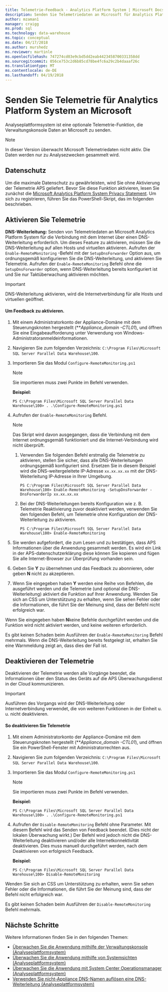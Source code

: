 ```yaml
---
title: Telemetrie-Feedback - Analytics Platform System | Microsoft Docs
description: Senden Sie Telemetriedaten an Microsoft für Analytics Platform System.
author: mzaman1
manager: craigg
ms.prod: sql
ms.technology: data-warehouse
ms.topic: conceptual
ms.date: 04/17/2018
ms.author: murshedz
ms.reviewer: martinle
ms.openlocfilehash: 747274cd03e9cbd5dd2eab4423458700331358dd
ms.sourcegitcommit: 056ce753c2d6b85cd78be4fc6a29c2b4daaaf26c
ms.translationtype: MT
ms.contentlocale: de-DE
ms.lasthandoff: 04/19/2018
---
```

# <a name="send-telemetry-feedback-to-microsoft-for-analytics-platform-system"></a>Senden Sie Telemetrie für Analytics Platform System an Microsoft
Analyseplattformsystem ist eine optionale Telemetrie-Funktion, die Verwaltungskonsole Daten an Microsoft zu senden. 
  
> [!NOTE]  
> In dieser Version überwacht Microsoft Telemetriedaten nicht aktiv. Die Daten werden nur zu Analysezwecken gesammelt wird.  
  
## <a name="privacy"></a>Datenschutz  
Um die maximale Datenschutz zu gewährleisten, wird Sie ohne Aktivierung der Telemetrie APS geliefert. Bevor Sie diese Funktion aktivieren, lesen Sie zunächst die [Microsoft Analytics Platform System Privacy Statement](http://go.microsoft.com/fwlink/?LinkId=400902). Um sich zu registrieren, führen Sie das PowerShell-Skript, das im folgenden beschrieben.  
  
## <a name="enable"></a>Aktivieren Sie Telemetrie  
**DNS-Weiterleitung:** Senden von Telemetriedaten an Microsoft Analytics Platform System für die Verbindung mit dem Internet über einen DNS-Weiterleitung erforderlich. Um dieses Feature zu aktivieren, müssen Sie die DNS-Weiterleitung auf allen Hosts und virtuellen aktivieren. Aufrufen der `Enable-RemoteMonitoring` -Befehl mit der `SetupDnsForwarder` Option aus, um ordnungsgemäß konfigurieren Sie die DNS-Weiterleitung, und aktivieren Sie Telemetrie. Aufrufen der `Enable-RemoteMonitoring` Befehl ohne die `SetupDnsForwarder` option, wenn DNS-Weiterleitung bereits konfiguriert ist und Sie nur Taktüberwachung aktivieren möchten.  
  
> [!IMPORTANT]  
> DNS-Weiterleitung aktivieren, wird die Internetverbindung für alle Hosts und virtuellen geöffnet.  
  
#### <a name="to-enable-feedback"></a>Um Feedback zu aktivieren.  
  
1.  Mit einem Administratorkonto der Appliance-Domäne mit dem Steuerungsknoten hergestellt (***Appliance_domain *-CTL01**), und öffnen Sie eine Eingabeaufforderung unter Verwendung von Windows-Administratoranmeldeinformationen.  
  
2.  Navigieren Sie zum folgenden Verzeichnis: `C:\Program Files\Microsoft SQL Server Parallel Data Warehouse\100`.  
  
3.  Importieren Sie das Modul `Configure-RemoteMonitoring.ps1`  
  
    > [!NOTE]  
    > Sie importieren muss zwei Punkte im Befehl verwenden.  
  
    **Beispiel:**  
  
    ```  
    PS C:\Program Files\Microsoft SQL Server Parallel Data Warehouse\100> . .\Configure-RemoteMonitoring.ps1  
    ```  
  
4.  Aufrufen der `Enable-RemoteMonitoring` Befehl.  
  
    > [!NOTE]  
    > Das Skript wird davon ausgegangen, dass die Verbindung mit dem Internet ordnungsgemäß funktioniert und die Internet-Verbindung wird nicht überprüft.  
  
    1.  Verwenden Sie folgenden Befehl erstmalig die Telemetrie zu aktivieren, stellen Sie sicher, dass alle DNS-Weiterleitungen ordnungsgemäß konfiguriert sind. Ersetzen Sie in diesem Beispiel wird die DNS-weitergeleitete IP-Adresse `xx.xx.xx.xx` mit der DNS-Weiterleitung IP-Adresse in Ihrer Umgebung.  
  
        ```  
        PS C:\Program Files\Microsoft SQL Server Parallel Data Warehouse\100> Enable-RemoteMonitoring -SetupDnsForwarder -DnsForwarderIp xx.xx.xx.xx  
        ```  
  
    2.  Bei der DNS-Weiterleitungen bereits Konfiguration wie z. B. Telemetrie Reaktivierung zuvor deaktiviert werden, verwenden Sie den folgenden Befehl, um Telemetrie ohne Konfiguration der DNS-Weiterleitung zu aktivieren.  
  
        ```  
        PS C:\Program Files\Microsoft SQL Server Parallel Data Warehouse\100> Enable-RemoteMonitoring  
        ```  
  
5.  Sie werden aufgefordert, die zum Lesen und zu bestätigen, dass APS Informationen über die Anwendung gesammelt werden. Es wird ein Link in der APS-datenschutzerklärung diese können Sie kopieren und fügen Sie alle Internet-Browser zur Überprüfung vorhanden sein.  
  
6.  Geben Sie **Y** zu übernehmen und das Feedback zu abonnieren, oder geben **N** nicht zu akzeptieren.  
  
7.  Wenn Sie eingegeben haben **Y** werden eine Reihe von Befehlen, die ausgeführt werden und die Telemetrie (und optional die DNS-Weiterleitung) aktiviert die Funktion auf Ihrer Anwendung. Wenden Sie sich an CSS um Unterstützung zu erhalten, wenn Sie sehen Fehler oder die Informationen, die führt Sie der Meinung sind, dass der Befehl nicht erfolgreich war.  
  
Wenn Sie eingegeben haben **N**keine Befehle durchgeführt werden und die Funktion wird nicht aktiviert werden, und keine weiteren erforderlich.  
  
Es gibt keinen Schaden beim Ausführen der `Enable-RemoteMonitoring` Befehl mehrmals. Wenn die DNS-Weiterleitung bereits festgelegt ist, erhalten Sie eine Warnmeldung zeigt an, dass dies der Fall ist.  
  
## <a name="disable"></a>Deaktivieren der Telemetrie  
Deaktivieren der Telemetrie werden alle Vorgänge beendet, die Informationen über den Status des Geräts auf die APS Überwachungsdienst in der Cloud kommunizieren.  
  
> [!IMPORTANT]  
> Ausführen des Vorgangs wird der DNS-Weiterleitung oder Internetverbindung verwendet, die von weiteren Funktionen in der Einheit u. u. nicht deaktivieren.  
  
#### <a name="to-disable-telemetry"></a>So deaktivieren Sie Telemetrie  
  
1.  Mit einem Administratorkonto der Appliance-Domäne mit dem Steuerungsknoten hergestellt (***Appliance_domain *-CTL01**), und öffnen Sie ein PowerShell-Fenster mit Administratorrechten aus.  
  
2.  Navigieren Sie zum folgenden Verzeichnis: `C:\Program Files\Microsoft SQL Server Parallel Data Warehouse\100`.  
  
3.  Importieren Sie das Modul `Configure-RemoteMonitoring.ps1`  
  
    > [!NOTE]  
    > Sie importieren muss zwei Punkte im Befehl verwenden.  
  
    **Beispiel:**  
  
    ```  
    PS C:\Program Files\Microsoft SQL Server Parallel Data Warehouse\100> . .\Configure-RemoteMonitoring.ps1  
    ```  
  
4.  Aufrufen der `Disable-RemoteMonitoring` Befehl ohne Parameter. Mit diesem Befehl wird das Senden von Feedback beendet. (Dies nicht der lokalen Überwachung wirkt.) Der Befehl wird jedoch nicht die DNS-Weiterleitung deaktivieren und/oder alle Internetkonnektivität deaktivieren. Dies muss manuell durchgeführt werden, nach dem Deaktivieren von erfolgreich Feedback.  
  
    **Beispiel:**  
  
    ```  
    PS C:\Program Files\Microsoft SQL Server Parallel Data Warehouse\100> Disable-RemoteMonitoring  
    ```  
  
Wenden Sie sich an CSS um Unterstützung zu erhalten, wenn Sie sehen Fehler oder die Informationen, die führt Sie der Meinung sind, dass der Befehl nicht erfolgreich war.  
  
Es gibt keinen Schaden beim Ausführen der `Disable-RemoteMonitoring` Befehl mehrmals.  
  
## <a name="next-steps"></a>Nächste Schritte
Weitere Informationen finden Sie in den folgenden Themen:
- [Überwachen Sie die Anwendung mithilfe der Verwaltungskonsole &#40;Analyseplattformsystem&#41;](monitor-the-appliance-by-using-the-admin-console.md)  
- [Überwachen Sie die Anwendung mithilfe von Systemsichten &#40;Analyseplattformsystem&#41;](monitor-the-appliance-by-using-system-views.md)  
- [Überwachen Sie die Anwendung mit System Center Operationsmanager &#40;Analyseplattformsystem&#41;](monitor-the-appliance-by-using-system-center-operations-manager.md)  
- [Verwenden Sie nicht-Appliance DNS-Namen auflösen eine DNS-Weiterleitung &#40;Analyseplattformsystem&#41;](use-a-dns-forwarder-to-resolve-non-appliance-dns-names.md)  
  
